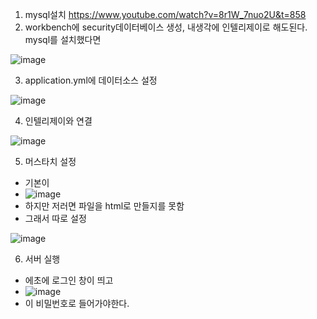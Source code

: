 1. mysql설치 https://www.youtube.com/watch?v=8r1W_7nuo2U&t=858
2. workbench에 security데이터베이스 생성, 내생각에 인텔리제이로 해도된다. mysql를 설치했다면

  ![image](https://user-images.githubusercontent.com/108928206/196695776-54cb468f-f3e0-4802-8cd5-9bc0c45e8b11.png)
  
3. application.yml에 데이터소스 설정

  ![image](https://user-images.githubusercontent.com/108928206/196696257-be18a9dc-6878-4b79-9c42-27a982ac66b3.png)

4. 인텔리제이와 연결

  ![image](https://user-images.githubusercontent.com/108928206/196696335-6691a0cd-114f-451e-b69b-e3d8dc3384ab.png)
  
5. 머스타치 설정

  - 기본이
  - ![image](https://user-images.githubusercontent.com/108928206/196699579-6496cda0-6014-4ef6-816e-501f568ea8b8.png)
  - 하지만 저러면 파일을 html로 만들지를 못함
  - 그래서 따로 설정

![image](https://user-images.githubusercontent.com/108928206/196699665-ea2c3998-fbec-42a3-832e-62005b614ec1.png)

6. 서버 실행

  - 에초에 로그인 창이 띄고
  - ![image](https://user-images.githubusercontent.com/108928206/196699780-cbbc0882-bddf-46ce-ae8d-626362e37a7e.png)
  - 이 비밀번호로 들어가야한다.


